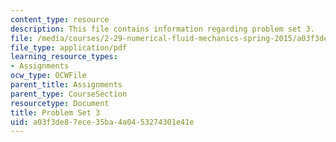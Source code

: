 ```yaml
---
content_type: resource
description: This file contains information regarding problem set 3.
file: /media/courses/2-29-numerical-fluid-mechanics-spring-2015/a03f3de87ece35ba4a0453274301e41e_MIT2_29S15_PS3_SP2015_v1.pdf
file_type: application/pdf
learning_resource_types:
- Assignments
ocw_type: OCWFile
parent_title: Assignments
parent_type: CourseSection
resourcetype: Document
title: Problem Set 3
uid: a03f3de8-7ece-35ba-4a04-53274301e41e
---
```

